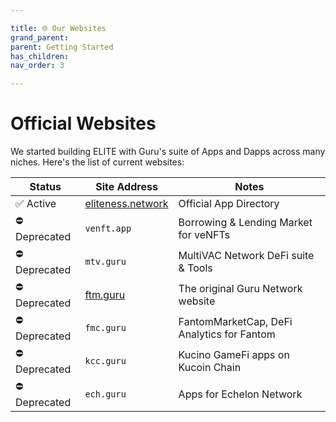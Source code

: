 ```yaml
---

title: 🌐 Our Websites
grand_parent:
parent: Getting Started
has_children:
nav_order: 3

---
```


# Official Websites

We started building ELITE with Guru's suite of Apps and Dapps across many niches. Here's the list of current websites:

Status | Site Address | Notes
----	|	----	|	----
✅ Active		| [eliteness.network](https://eliteness.network)		| Official App Directory
⛔ Deprecated	| `venft.app`											| Borrowing & Lending Market for veNFTs
⛔ Deprecated	| `mtv.guru`											| MultiVAC Network DeFi suite & Tools
⛔ Deprecated	| [ftm.guru](https://ftm.guru)							| The original Guru Network website
⛔ Deprecated	| `fmc.guru`											| FantomMarketCap, DeFi Analytics for Fantom
⛔ Deprecated	| `kcc.guru`											| Kucino GameFi apps on Kucoin Chain
⛔ Deprecated	| `ech.guru`											| Apps for Echelon Network
